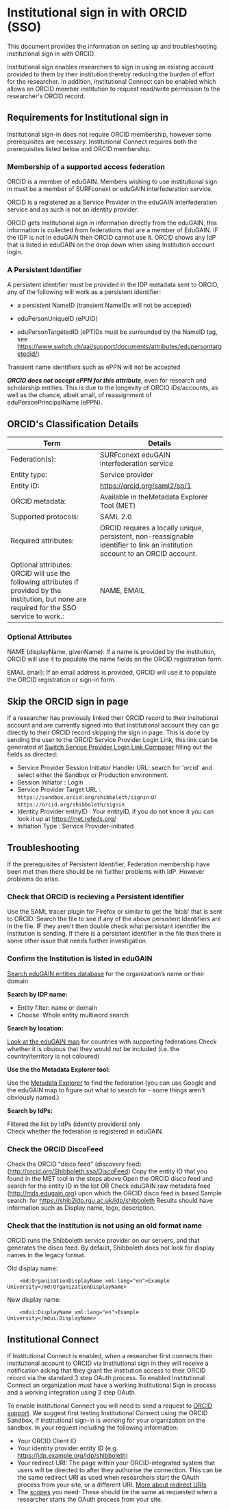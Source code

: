 # Institutional sign in with ORCID (SSO)

This document provides the information on setting up and troubleshooting institutional sign in with ORCID.

Institutional sign enables researchers to sign in using an existing account provided to them by their institution thereby reducing the burden of effort for the researcher. In addition, Institutional Connect can be enabled which allows an ORCID member institution to request read/write permission to the researcher's ORCID record.


## Requirements for Institutional sign in

Institutional sign-in does not require ORCID membership, however some prerequisites are necessary. Institutional Connect requires both the prerequisites listed below and ORCID membership.

### Membership of a supported access federation

ORCID is a member of eduGAIN. Members wishing to use institutional sign in must be a member of SURFconext or eduGAIN interfederation service.

ORCID is a registered as a Service Provider in the eduGAIN interfederation service and as such is not an identity provider.

ORCID gets Institutional sign in information directly from the eduGAIN, this information is collected from federations that are a member of EduGAIN. IF the IDP is not in eduGAIN then ORCID cannot use it. ORCID shows any IdP that is listed in eduGAIN on the drop down when using Institution account login.

### A Persistent Identifier

A persistent identifier must be provided in the IDP metadata sent to ORCID, any of the following will work as a persistent identifier:

* a persistent NameID (transient NameIDs will not be accepted)

* eduPersonUniqueID (ePUID)

* eduPersonTargetedID (ePTIDs must be surrounded by the NameID tag, see https://www.switch.ch/aai/support/documents/attributes/edupersontargetedid/)

Transient name identifiers such as ePPN will not be accepted

***ORCID does not accept ePPN for this attribute***, even for research and scholarship entities. This is due to the longevity of ORCID iDs/accounts, as well as the chance, albeit small, of reassignment of eduPersonPrincipalName (ePPN).

## ORCID's  Classification Details

|Term | Details|
|---------------|------------------------------------------|
|Federation(s):|SURFconext eduGAIN interfederation service|
|Entity type:| Service provider
|Entity ID:| https://orcid.org/saml2/sp/1
|ORCID metadata:| Available in theMetadata Explorer Tool (MET)|
|Supported protocols:| SAML 2.0|
|Required attributes:| ORCID requires a locally unique, persistent, non-reassignable identifier to link an institution account to an ORCID account.|
|Optional attributes: ORCID will use the following attributes if provided by the institution, but none are required for the SSO service to work.:| NAME, EMAIL|


### Optional Attributes
NAME (displayName, givenName): If a name is provided by the institution, ORCID will use it to populate the name fields on the ORCID registration form.

EMAIL (mail): If an email address is provided, ORCID will use it to populate the ORCID registration or sign-in form.

## Skip the ORCID sign in page

If a researcher has previously linked their ORCID record to their insitutional account and are currently signed into that institutional account they can go directly to their ORCID record skipping the sign in page. This is done by sending the user to the ORCID Service Provider Login Link, this link can be generated at [Switch Service Provider Login Link Composer](https://www.switch.ch/aai/guides/discovery/login-link-composer/) filling out the fields as directed:

* Service Provider Session Initiator Handler URL: search for 'orcid' and select either the Sandbox or Production environment.
* Session Initiator : Login
* Service Provider Target URL : `https://sandbox.orcid.org/shibboleth/signin` or `https://orcid.org/shibboleth/signin`
* Identity Provider entityID : Your entityID, if you do not know it you can look it up at https://met.refeds.org/
* Initiation Type : Service Provider-initiated

## Troubleshooting

If the prerequisites of Persistent Identifier, Federation membership have been met then there should be no further problems with IdP.  However problems do arise.

### Check that ORCID is recieving a Persistent identifier
Use the SAML tracer plugin for Firefox or similar to get the 'blob' that is sent to ORCID. Search the file to see if any of the above persistent Identifiers are in the file. IF they aren't then double check what persistant identifier the Institution is sending. If there is a persistent identifier in the file then there is some other issue that needs further investigation.


### Confirm the Institution is listed in eduGAIN

 [Search eduGAIN entities database](https://technical.edugain.org/entities) for the organization’s name or their domain

 **Search by IDP name:**

* Entity filter: name or domain
* Choose: Whole entity multiword search

**Search by location:**

[Look at the eduGAIN map](https://technical.edugain.org/status.php) for countries with supporting federations
Check whether it is obvious that they would not be included (i.e. the country/territory is not coloured)

**Use the the Metadata Explorer tool:**

Use the [Metadata Explorer](https://met.refeds.org/) to find the federation (you can use Google and the eduGAIN map to figure out what to search for - some things aren't obviously named.)

**Search by IdPs:**

Filtered the list by IdPs (identity providers) only   
Check whether the federation is registered in eduGAIN.

### Check the ORCID DiscoFeed

Check the ORCID "disco feed" (discovery feed) (http://orcid.org/Shibboleth.sso/DiscoFeed)
Copy the entity ID that you found in the MET tool in the steps above
Open the ORCID disco feed and search for the entity ID in the list
OR Check eduGAIN raw metadata feed (http://mds.edugain.org) upon which the ORCID disco feed is based
Sample search: for https://shib2idp.rgu.ac.uk/idp/shibboleth
Results should have information such as Display name, logo, description.


### Check that the Institution is not using an old format name

ORCID runs the Shibboleth service provider on our servers, and that generates the disco feed.  By default, Shibboleth does not look for display names in the legacy format.


Old display name:

		<md:OrganizationDisplayName xml:lang="en">Example University</md:OrganizationDisplayName>

New display name:

		<mdui:DisplayName xml:lang="en">Example University</mdui:DisplayName>


## Institutional Connect

If Institutional Connect is enabled, when a researcher first connects their institutional account to ORCID via Institutional sign in they will receive a notification asking that they grant the institution access to their ORCID record via the standard 3 step OAuth process. To enabled Institutional Connect an organization must have a working Institutional Sign in process and a working integration using 3 step OAuth.

To enable Institutional Connect you will need to send a request to [ORCID support](https://support.orcid.org/hc/en-us/requests/new). We suggest first testing Institutional Connect using the ORCID Sandbox, if institutional sign-in is working for your organization on the sandbox. In your request including the following information:

* Your ORCID Client ID
* Your identity provider entity ID (e.g. https://idp.example.org/idp/shibboleth)
* Your redirect URI: The page within your ORCID-integrated system that users will be directed to after they authorise the connection. This can be the same redirect URI as used when researchers start the OAuth process from your site, or a different URI. [More about redirect URIs](https://support.orcid.org/hc/en-us/articles/360006973913-Register-a-member-API-client-application)
* The [scopes](https://github.com/ORCID/ORCID-Source/tree/master/orcid-model/src/main/resources/record_2.1/#scopes) you need: These should be the same as requested when a researcher starts the OAuth process from your site.
